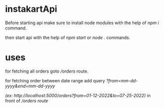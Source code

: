 # instakartApi
  Before starting api make sure to install node modules with the help of *npm i* command.
  
  then start api with the help of *npm start* or *node .* commands.

# uses
  for fetching all orders goto */orders* route.
  
  for fetching order between date range add query *?from=mm-dd-yyyy&end=mm-dd-yyyy* 
  
  *(ex: http://localhost:5000/orders?from=01-12-2022&to=07-25-2022)* in front of */orders route*
